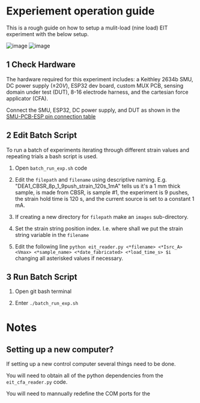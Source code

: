 # Experiement operation guide
This is a rough guide on how to setup a mulit-load (nine load) EIT experiment with the below setup.

![image](https://github.com/richgumy/black_sensor/assets/14900898/7f64d337-f059-4093-b3b1-f14167e13c85)
![image](https://github.com/richgumy/black_sensor/assets/14900898/e8aeedb7-f97e-46c6-aa1b-f5f7d5d6639e)

## 1 Check Hardware
The hardware required for this experiment includes: a Keithley 2634b SMU, DC power supply ($\pm20 V$), ESP32 dev board, custom MUX PCB, sensing domain under test (DUT), 8-16 electrode harness, and the cartesian force applicator (CFA).

Connect the SMU, ESP32, DC power supply, and DUT as shown in the [SMU-PCB-ESP pin connection table](https://github.com/richgumy/black_sensor/tree/main/pcb-firmware/pcb_mux#smu-pcb-esp-pin-connections)


## 2 Edit Batch Script
To run a batch of experiments iterating through different strain values and repeating trials a bash script is used.

1. Open ```batch_run_exp.sh``` code

2. Edit the ```filepath``` and ```filename``` using descriptive naming. E.g. "DEA1_CBSR_8p_1_9push_strain_120s_1mA" tells us it's a 1 mm thick sample, is made from CBSR, is sample #1, the experiment is 9 pushes, the strain hold time is 120 s, and the current source is set to a constant 1 mA.

3. If creating a new directory for ```filepath``` make an ```images``` sub-directory.

4. Set the strain string position index. I.e. where shall we put the strain string variable in the ```filename```

5. Edit the following line ```python eit_reader.py <*filename> <*Isrc_A> <Vmax> <*sample_name> <*date_fabricated> <*load_time_s> $i``` changing all asterisked values if necessary.


## 3 Run Batch Script

1. Open git bash terminal
  
2. Enter ```./batch_run_exp.sh```

# Notes

## Setting up a new computer?

If setting up a new control computer several things need to be done. 

You will need to obtain all of the python dependencies from the ```eit_cfa_reader.py``` code.

You will need to mannually redefine the COM ports for the 
